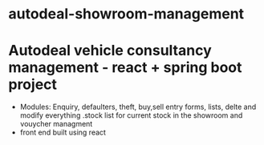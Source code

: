 # autodeal-showroom-management
# Autodeal vehicle  consultancy management - react + spring boot project
- Modules: Enquiry, defaulters, theft, buy,sell  entry forms, lists, delte and modify everything .stock list for current stock in the showroom and vouycher managment
- front end built using react
